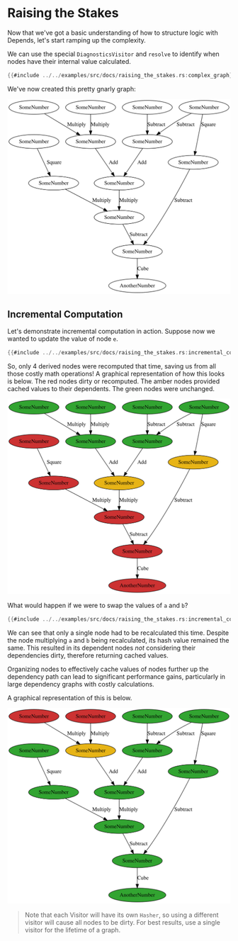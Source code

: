 # Raising the Stakes

Now that we've got a basic understanding of how to structure logic with Depends, let's start ramping up the complexity.

We can use the special `DiagnosticsVisitor` and `resolve` to identify when nodes have their internal value calculated.

```rust
{{#include ../../examples/src/docs/raising_the_stakes.rs:complex_graph}}
```

We've now created this pretty gnarly graph:

<p align="center">
  <img src="./assets/raising_the_stakes.svg" />
</p>

## Incremental Computation

Let's demonstrate incremental computation in action. Suppose now we wanted to update the value of node `e`.

```rust
{{#include ../../examples/src/docs/raising_the_stakes.rs:incremental_computation_1}}
```
So, only 4 derived nodes were recomputed that time, saving us from all those costly math operations! A graphical
representation of how this looks is below. The red nodes dirty or recomputed. The amber nodes provided cached values to
their dependents. The green nodes were unchanged.

<p align="center">
  <img src="./assets/raising_the_stakes_resolution.svg" />
</p>

What would happen if we were to swap the values of `a` and `b`?

```rust
{{#include ../../examples/src/docs/raising_the_stakes.rs:incremental_computation_2}}
```

We can see that only a single node had to be recalculated this time. Despite the node multiplying `a` and `b` being
recalculated, its hash value remained the same. This resulted in its dependent nodes _not_ considering their
dependencies dirty, therefore returning cached values.

Organizing nodes to effectively cache values of nodes further up the dependency path can lead to significant performance
gains, particularly in large dependency graphs with costly calculations.

A graphical representation of this is below. 

<p align="center">
  <img src="./assets/raising_the_stakes_resolution_2.svg" />
</p>

> Note that each Visitor will have its own `Hasher`, so using a different visitor will cause all nodes to be dirty.
> For best results, use a single visitor for the lifetime of a graph.